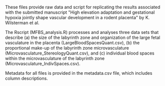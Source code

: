 These files provide raw data and script for replicating the results associated with the submitted manuscript "High elevation adaptation and gestational hypoxia jointly shape vascular development in a rodent placenta" by K. Wilsterman et al.

The Rscript (MFBS_analysis.R) processes and analyses three data sets that describe (a) the size of the labyrinth zone and organization of the large fetal vasculature in the placenta (LargeBloodSpacesQuant.csv), (b) the proportional make-up of the labyrinth zone microvasculature (Microvasculature_StereologyQuant.csv), and (c) individual blood spaces within the microvasculature of the labyrinth zone (Microvasculature_IndivSpaces.csv).

Metadata for all files is provided in the metadata.csv file, which includes column descriptions.
